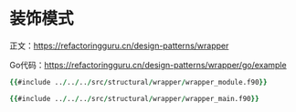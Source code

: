 # 装饰模式

正文：https://refactoringguru.cn/design-patterns/wrapper

Go代码：https://refactoringguru.cn/design-patterns/wrapper/go/example

```fortran
{{#include ../../../src/structural/wrapper/wrapper_module.f90}}
```

```fortran
{{#include ../../../src/structural/wrapper/wrapper_main.f90}}
```
